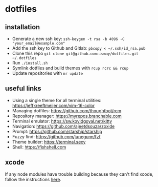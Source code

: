 # dotfiles

## installation

- Generate a new ssh key: `ssh-keygen -t rsa -b 4096 -C "your_email@example.com"`
- Add the ssh key to Github and Gitlab: `pbcopy < ~/.ssh/id_rsa.pub`
- Clone this repo `git clone git@github.com:ismay/dotfiles.git ~/.dotfiles`
- Run `./install.sh`
- Symlink dotfiles and build themes with `rcup rcrc && rcup`
- Update repositories with `mr update`

## useful links

- Using a single theme for all terminal utilities: https://jeffkreeftmeijer.com/vim-16-color
- Managing dotfiles: https://github.com/thoughtbot/rcm
- Repository manager: https://myrepos.branchable.com
- Terminal emulator: https://sw.kovidgoyal.net/kitty
- Navigation: https://github.com/ajeetdsouza/zoxide
- Prompt: https://github.com/starship/starship
- Fuzzy find: https://github.com/junegunn/fzf
- Theme builder: https://terminal.sexy
- Shell: https://fishshell.com

## xcode

If any node modules have trouble building because they can't find xcode, follow the instructions [here](https://github.com/nodejs/node-gyp/blob/master/macOS_Catalina.md#installation-notes-for-macos-catalina-v1015).
